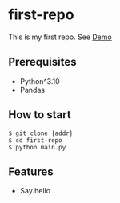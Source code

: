 # first-repo

This is my first repo.
See [Demo](https://www.google.com)

## Prerequisites

- Python^3.10
- Pandas

## How to start

```shell
$ git clone {addr}
$ cd first-repo
$ python main.py
```

## Features

- Say hello
